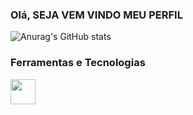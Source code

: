 ###  Olá, SEJA VEM VINDO MEU PERFIL 

![Anurag's GitHub stats](https://github-readme-stats.vercel.app/api?username=Gabriel-AndradeWeb&show_icons=true&theme=highcontrast)



### Ferramentas e Tecnologias

<img src="https://cdn.jsdelivr.net/gh/devicons/devicon/icons/git/git-original.svg" width="40" height="40"/>
